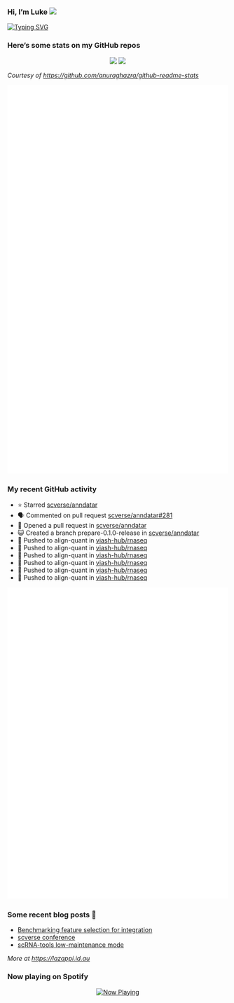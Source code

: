 
<!-- README.md is generated from README.Rmd. Please edit that file -->

### Hi, I’m Luke <img src="https://raw.githubusercontent.com/MartinHeinz/MartinHeinz/master/wave.gif" width="30px">

<!-- Customise this at https://readme-typing-svg.demolab.com -->

[![Typing
SVG](https://readme-typing-svg.demolab.com?font=Fira+Code&duration=3000&pause=200&color=9D24F7&center=true&random=true&width=435&lines=Data+scientist;Bioinformatician;Package+developer;Workflow+engineer)](https://git.io/typing-svg)

<!--
**lazappi/lazappi** is a ✨ _special_ ✨ repository because its `README.md` (this file) appears on your GitHub profile.
&#10;Here are some ideas to get you started:
&#10;- 🔭 I’m currently working on ...
- 🌱 I’m currently learning ...
- 👯 I’m looking to collaborate on ...
- 🤔 I’m looking for help with ...
- 💬 Ask me about ...
- 📫 How to reach me: ...
- 😄 Pronouns: ...
- ⚡ Fun fact: ...
-->

### Here’s some stats on my GitHub repos

<p align="center">
<img src="https://github-readme-stats.vercel.app/api?username=lazappi&count_private=true&show_icons=true&theme=buefy&hide_title=True">
<img src="https://github-readme-stats.vercel.app/api/top-langs/?username=lazappi&hide=html&theme=buefy&layout=compact">
</p>

*Courtesy of <https://github.com/anuraghazra/github-readme-stats>*

<p align="center" style="width:100%;">
<img src="https://github.com/lazappi/lazappi/raw/main/github-intro.svg">
</p>

### My recent GitHub activity

- ⭐️ Starred [scverse/anndatar](https://github.com/scverse/anndatar)
- 🗣 Commented on pull request
  [scverse/anndatar#281](https://github.com/scverse/anndatar#281)
- 🤔 Opened a pull request in
  [scverse/anndatar](https://github.com/scverse/anndatar)
- 😺 Created a branch prepare-0.1.0-release in
  [scverse/anndatar](https://github.com/scverse/anndatar)
- 📨 Pushed to align-quant in
  [viash-hub/rnaseq](https://github.com/viash-hub/rnaseq)
- 📨 Pushed to align-quant in
  [viash-hub/rnaseq](https://github.com/viash-hub/rnaseq)
- 📨 Pushed to align-quant in
  [viash-hub/rnaseq](https://github.com/viash-hub/rnaseq)
- 📨 Pushed to align-quant in
  [viash-hub/rnaseq](https://github.com/viash-hub/rnaseq)
- 📨 Pushed to align-quant in
  [viash-hub/rnaseq](https://github.com/viash-hub/rnaseq)
- 📨 Pushed to align-quant in
  [viash-hub/rnaseq](https://github.com/viash-hub/rnaseq)

<p align="center" style="width:100%;">
<img src="https://github.com/lazappi/lazappi/raw/main/github-status.svg">
</p>

### Some recent blog posts 📝

- [Benchmarking feature selection for
  integration](https://lazappi.id.au/posts/2025-03-15-feature-selection-benchmark/)
- [scverse
  conference](https://lazappi.id.au/posts/2024-09-15-scverse-conference/)
- [scRNA-tools low-maintenance
  mode](https://lazappi.id.au/posts/2024-03-04-scRNAtools-low-maintenance/)

*More at <https://lazappi.id.au>*

### Now playing on Spotify

<p align="center">
<a href="https://now-playing-profile.lazappi.vercel.app/now-playing?open">
<img src="https://now-playing-profile.lazappi.vercel.app/now-playing" width="256" height="64" alt="Now Playing">
</a>
</p>

